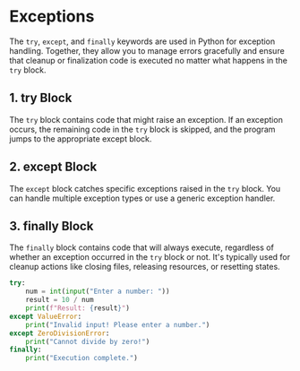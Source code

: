 # Exceptions

The `try`, `except`, and `finally` keywords are used in Python for exception handling. Together, they allow you to manage errors gracefully and ensure that cleanup or finalization code is executed no matter what happens in the `try` block.

## 1. try Block

The `try` block contains code that might raise an exception. If an exception occurs, the remaining code in the `try` block is skipped, and the program jumps to the appropriate except block.

## 2. except Block

The `except` block catches specific exceptions raised in the `try` block. You can handle multiple exception types or use a generic exception handler.

## 3. finally Block

The `finally` block contains code that will always execute, regardless of whether an exception occurred in the `try` block or not. It's typically used for cleanup actions like closing files, releasing resources, or resetting states.

```python
try:
    num = int(input("Enter a number: "))
    result = 10 / num
    print(f"Result: {result}")
except ValueError:
    print("Invalid input! Please enter a number.")
except ZeroDivisionError:
    print("Cannot divide by zero!")
finally:
    print("Execution complete.")
```
